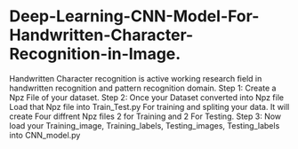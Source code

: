 # Deep-Learning-CNN-Model-For-Handwritten-Character-Recognition-in-Image.
Handwritten Character recognition is active working research field in handwritten recognition and pattern recognition domain. 
Step 1:
      Create a Npz File of your dataset.
Step 2:
      Once your Dataset converted into Npz file Load that Npz file into Train_Test.py For training and spliting your data.
      It will create Four diffrent Npz files 2 for Training and 2 For Testing.
Step 3:
      Now load your Training_image, Training_labels, Testing_images, Testing_labels into CNN_model.py 
